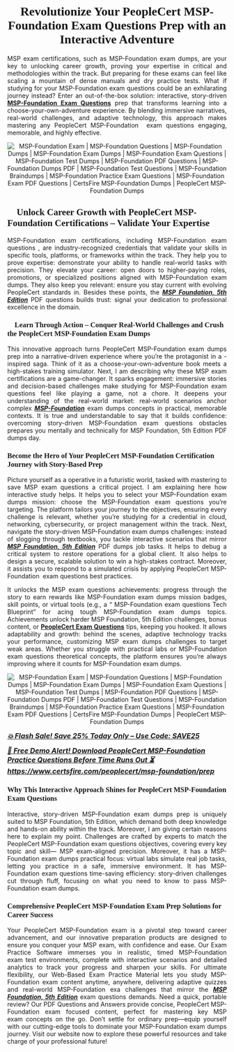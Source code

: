<h1 style="text-align: center;"><strong><span style="display:block; color:#Black; "><span style="font-family:Tahoma,Times,serif;">Revolutionize Your PeopleCert MSP-Foundation Exam Questions Prep with an Interactive Adventure</span></span></strong></h1>

<p style="text-align:justify">MSP exam certifications, such as MSP-Foundation exam dumps, are your key to unlocking career growth, proving your expertise in critical and methodologies within the track. But preparing for these exams can feel like scaling a mountain of dense manuals and dry practice tests. What if studying for your MSP-Foundation exam questions could be an exhilarating journey instead? Enter an out-of-the-box solution: interactive, story-driven <strong><a href="https://www.certsfire.com/peoplecert/msp-foundation/prep"> MSP-Foundation Exam Questions</a></strong> prep that transforms learning into a choose-your-own-adventure experience. By blending immersive narratives, real-world challenges, and adaptive technology, this approach makes mastering any PeopleCert MSP-Foundation  exam questions engaging, memorable, and highly effective.</p>

<p style="text-align: center;"><img alt="MSP-Foundation Exam | MSP-Foundation Questions | MSP-Foundation Dumps | MSP-Foundation Exam Dumps | MSP-Foundation Exam Questions | MSP-Foundation Test Dumps | MSP-Foundation PDF Questions | MSP-Foundation Dumps PDF | MSP-Foundation Test Questions | MSP-Foundation Braindumps | MSP-Foundation Practice Exam Questions | MSP-Foundation Exam PDF Questions | CertsFire MSP-Foundation Dumps | PeopleCert MSP-Foundation Dumps" src="https://i.ibb.co/5XkjhfPy/certs3.jpg" /></p>

<h2><strong><span style="display:block; color:#Black; "><span style="font-family:Tahoma,Times,serif;">🚀 Unlock Career Growth with PeopleCert MSP-Foundation Certifications – Validate Your Expertise</span></span></strong></h2>

<p style="text-align:justify">MSP-Foundation exam certifications, including MSP-Foundation exam questions , are industry-recognized credentials that validate your skills in specific tools, platforms, or frameworks within the track. They help you to prove expertise: demonstrate your ability to handle real-world tasks with precision. They elevate your career: open doors to higher-paying roles, promotions, or specialized positions aligned with MSP-Foundation exam dumps. They also keep you relevant: ensure you stay current with evolving PeopleCert standards in. Besides these points, the <u><em><strong>MSP Foundation, 5th Edition</strong></em></u> PDF questions builds trust: signal your dedication to professional excellence in the domain.</p>

<h3><strong><span style="display:block; color:#Black; "><span style="font-family:Tahoma,Times,serif;">🧠 Learn Through Action – Conquer Real-World Challenges and Crush the PeopleCert MSP-Foundation Exam Dumps</span></span></strong></h3>

<p style="text-align:justify">This innovative approach turns PeopleCert MSP-Foundation exam dumps prep into a narrative-driven experience where you’re the protagonist in a -inspired saga. Think of it as a choose-your-own-adventure book meets a high-stakes training simulator. Next, I am describing why these MSP exam certifications are a game-changer. It sparks engagement: immersive stories and decision-based challenges make studying for MSP-Foundation exam questions feel like playing a game, not a chore. It deepens your understanding of the real-world market: real-world scenarios anchor complex <u><em><strong> MSP-Foundation</strong></em></u> exam dumps concepts in practical, memorable contexts. It is true and understandable to say that it builds confidence: overcoming story-driven MSP-Foundation exam questions obstacles prepares you mentally and technically for MSP Foundation, 5th Edition PDF dumps day.</p>

<h3><strong><span style="display:block; color:#Black; "><span style="font-family:Tahoma,Times,serif;">Become the Hero of Your PeopleCert MSP-Foundation Certification Journey with Story-Based Prep</span></span></strong></h3>

<p style="text-align:justify">Picture yourself as a operative in a futuristic world, tasked with mastering to save MSP exam questions a critical project. I am explaining here how interactive study helps. It helps you to select your MSP-Foundation exam dumps mission: choose the MSP-Foundation exam questions you’re targeting. The platform tailors your journey to the objectives, ensuring every challenge is relevant, whether you’re studying for a credential in cloud, networking, cybersecurity, or project management within the track. Next, navigate the story-driven MSP-Foundation exam dumps challenges: instead of slogging through textbooks, you tackle interactive scenarios that mirror <u><em><strong>MSP Foundation, 5th Edition</strong></em></u> PDF dumps job tasks. It helps to debug a critical system to restore operations for a global client. It also helps to design a secure, scalable solution to win a high-stakes contract. Moreover, it assists you to respond to a simulated crisis by applying PeopleCert MSP-Foundation  exam questions best practices.</p>

<p style="text-align:justify">It unlocks the MSP exam questions achievements: progress through the story to earn rewards like MSP-Foundation exam dumps mission badges, skill points, or virtual tools (e.g., a “ MSP-Foundation exam questions Tech Blueprint” for acing tough MSP-Foundation exam dumps topics. Achievements unlock harder MSP Foundation, 5th Edition challenges, bonus content, or <strong><a href="https://www.certsfire.com/exams/peoplecert">PeopleCert Exam Questions</a></strong> tips, keeping you hooked. It allows adaptability and growth: behind the scenes, adaptive technology tracks your performance, customizing MSP exam dumps challenges to target weak areas. Whether you struggle with practical labs or MSP-Foundation exam questions theoretical concepts, the platform ensures you’re always improving where it counts for MSP-Foundation exam dumps.</p>

<p style="text-align: center;"><img alt="MSP-Foundation Exam | MSP-Foundation Questions | MSP-Foundation Dumps | MSP-Foundation Exam Dumps | MSP-Foundation Exam Questions | MSP-Foundation Test Dumps | MSP-Foundation PDF Questions | MSP-Foundation Dumps PDF | MSP-Foundation Test Questions | MSP-Foundation Braindumps | MSP-Foundation Practice Exam Questions | MSP-Foundation Exam PDF Questions | CertsFire MSP-Foundation Dumps | PeopleCert MSP-Foundation Dumps" src="https://i.ibb.co/7xFmKrLD/certs4.jpg" /></p>

<p><span style="font-size:16px;"><u><em><strong>💥 Flash Sale! Save 25% Today Only – Use Code: SAVE25</strong></em></u></span></p>

<p><span style="font-size:16px;"><u><em><strong>🎯 Free Demo Alert! Download PeopleCert MSP-Foundation Practice Questions Before Time Runs Out ⏳ <a href="https://www.certsfire.com/peoplecert/msp-foundation/prep">https://www.certsfire.com/peoplecert/msp-foundation/prep</a></strong></em></u></span></p>

<h3><strong><span style="display:block; color:#Black; "><span style="font-family:Tahoma,Times,serif;">Why This Interactive Approach Shines for PeopleCert MSP-Foundation Exam Questions</span></span></strong></h3>

<p style="text-align:justify">Interactive, story-driven MSP-Foundation exam dumps prep is uniquely suited to MSP Foundation, 5th Edition, which demand both deep knowledge and hands-on ability within the track. Moreover, I am giving certain reasons here to explain my point. Challenges are crafted by experts to match the PeopleCert MSP-Foundation exam questions objectives, covering every key topic and skill— MSP exam-aligned precision. Moreover, it has a MSP-Foundation exam dumps practical focus: virtual labs simulate real job tasks, letting you practice in a safe, immersive environment. It has MSP-Foundation exam questions time-saving efficiency: story-driven challenges cut through fluff, focusing on what you need to know to pass MSP-Foundation exam dumps.</p>

<h3><strong><span style="display:block; color:#Black; "><span style="font-family:Tahoma,Times,serif;">Comprehensive PeopleCert MSP-Foundation Exam Prep Solutions for Career Success</span></span></strong></h3>

<p style="text-align:justify">Your PeopleCert MSP-Foundation exam is a pivotal step toward career advancement, and our innovative preparation products are designed to ensure you conquer your MSP exam, with confidence and ease. Our Exam Practice Software immerses you in realistic, timed MSP-Foundation exam test environments, complete with interactive scenarios and detailed analytics to track your progress and sharpen your skills. For ultimate flexibility, our Web-Based Exam Practice Material lets you study MSP-Foundation exam content anytime, anywhere, delivering adaptive quizzes and real-world MSP-Foundation exa challenges that mirror the <u><em><strong>MSP Foundation, 5th Edition</strong></em></u> exam questions demands. Need a quick, portable review? Our PDF Questions and Answers provide concise, PeopleCert MSP-Foundation exam focused content, perfect for mastering key MSP exam concepts on the go. Don’t settle for ordinary prep—equip yourself with our cutting-edge tools to dominate your MSP-Foundation exam dumps journey. Visit our website now to explore these powerful resources and take charge of your professional future!</p>

